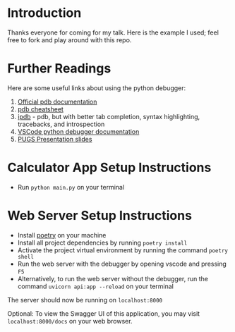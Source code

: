 # Introduction

Thanks everyone for coming for my talk. Here is the example I used; feel free to fork and play around with this repo.

# Further Readings

Here are some useful links about using the python debugger:

1. [Official pdb documentation](https://docs.python.org/3/library/pdb.html)
2. [pdb cheatsheet](https://kapeli.com/cheat_sheets/Python_Debugger.docset/Contents/Resources/Documents/index)
3. [ipdb](https://github.com/gotcha/ipdb) - pdb, but with better tab completion, syntax highlighting, tracebacks, and introspection
4. [VSCode python debugger documentation](https://code.visualstudio.com/docs/python/debugging)
5. [PUGS Presentation slides](https://docs.google.com/presentation/d/14K1Ryc3B9cYhhQndv4UB-Y4t_9HQMUZc22LtB-Sp5xY/edit?usp=sharing)

# Calculator App Setup Instructions

- Run `python main.py` on your terminal

# Web Server Setup Instructions

- Install [poetry](https://python-poetry.org/docs/1.3#installing-with-the-official-installer) on your machine
- Install all project dependencies by running `poetry install`
- Activate the project virtual environment by running the command `poetry shell`
- Run the web server with the debugger by opening vscode and pressing `F5`
- Alternatively, to run the web server without the debugger, run the command `uvicorn api:app --reload` on your terminal

The server should now be running on `localhost:8000`

Optional: To view the Swagger UI of this application, you may visit `localhost:8000/docs` on your web browser.
